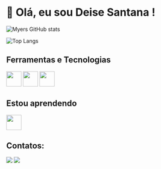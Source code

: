 # 👋 Olá, eu sou Deise Santana !

![Myers GitHub stats](https://github-readme-stats.vercel.app/api?username=deisesan&show_icons=true&theme=dracula)

![Top Langs](https://github-readme-stats.vercel.app/api/top-langs/?username=deisesan&layout=compact)

## Ferramentas e Tecnologias

<img src="https://cdn.jsdelivr.net/gh/devicons/devicon@latest/icons/git/git-original.svg" width="40" height="40" /> <img src="https://cdn.jsdelivr.net/gh/devicons/devicon@latest/icons/gitlab/gitlab-original.svg" width="40" height="40" /> <img src="https://cdn.jsdelivr.net/gh/devicons/devicon@latest/icons/javascript/javascript-original.svg" width="40" height="40" />

## Estou aprendendo

<img src="https://cdn.jsdelivr.net/gh/devicons/devicon@latest/icons/csharp/csharp-original.svg" width="40" height="40" />

## Contatos:

<div>
<a href = "mailto:dsds3@aluno.ifnmg.edu.br"><img loading="lazy" src="https://img.shields.io/badge/Gmail-D14836?style=for-the-badge&logo=gmail&logoColor=white" target="_blank"></a>
<a href="https://www.linkedin.com/in/deise-santana-503704158" target="_blank"><img loading="lazy" src="https://img.shields.io/badge/-LinkedIn-%230077B5?style=for-the-badge&logo=linkedin&logoColor=white" target="_blank"></a>   
</div>
